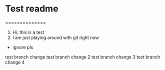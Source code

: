 # Test readme
==============
1. Hi, this is a test
2. I am just playing around with git right now
- ignore pls

test branch change
test branch change 2
test branch change 3
test branch change 4